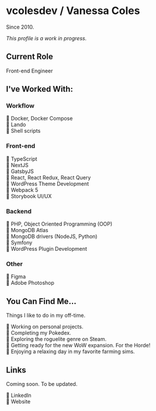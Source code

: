 # vcolesdev / Vanessa Coles

Since 2010.

*This profile is a work in progress.* 

## Current Role

Front-end Engineer

## I've Worked With:

### Workflow

:large_orange_diamond: Docker, Docker Compose <br> 
:large_orange_diamond: Lando <br>
:large_orange_diamond: Shell scripts <br> 

### Front-end

:large_orange_diamond: TypeScript <br>
:large_orange_diamond: NextJS <br>
:large_orange_diamond: GatsbyJS <br>
:large_orange_diamond: React, React Redux, React Query <br>
:large_orange_diamond: WordPress Theme Development <br>
:large_orange_diamond: Webpack 5 <br>
:large_orange_diamond: Storybook UI/UX <br>

### Backend

:large_orange_diamond: PHP, Object Oriented Programming (OOP) <br>
:large_orange_diamond: MongoDB Atlas <br>
:large_orange_diamond: MongoDB drivers (NodeJS, Python) <br> 
:large_orange_diamond: Symfony <br>
:large_orange_diamond: WordPress Plugin Development <br> 

### Other

:large_orange_diamond: Figma <br>
:large_orange_diamond: Adobe Photoshop <br> 

## You Can Find Me...

Things I like to do in my off-time.

:large_orange_diamond: Working on personal projects. <br>
:large_orange_diamond: Completing my Pokedex. <br>
:large_orange_diamond: Exploring the roguelite genre on Steam. <br>
:large_orange_diamond: Getting ready for the new WoW expansion. For the Horde! <br>
:large_orange_diamond: Enjoying a relaxing day in my favorite farming sims. <br>

## Links

Coming soon.  To be updated.

:large_orange_diamond: LinkedIn <br>
:large_orange_diamond: Website <br>
